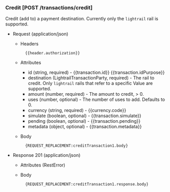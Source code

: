### Credit [POST /transactions/credit]

Credit (add to) a payment destination.  Currently only the `lightrail` rail is supported.

+ Request (application/json)

    + Headers
    
            {{header.authorization}}
        
    + Attributes
        + id (string, required) - {{transaction.id}}  {{transaction.idPurpose}}
        + destination (LightrailTransactionParty, required) - The rail to credit.  Only `lightrail` rails that refer to a specific Value are supported.
        + amount (number, required) - The amount to credit, > 0.
        + uses (number, optional) - The number of uses to add.  Defaults to 0.
        + currency (string, required) - {{currency.code}}
        + simulate (boolean, optional) - {{transaction.simulate}}
        + pending (boolean, optional) - {{transaction.pending}}
        + metadata (object, optional) - {{transaction.metadata}}

    + Body

            {REQUEST_REPLACEMENT:creditTransaction1.body}
    
+ Response 201 (application/json)

    + Attributes (RestError)

    + Body

            {REQUEST_REPLACEMENT:creditTransaction1.response.body}

